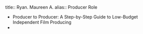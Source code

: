 title:: Ryan. Maureen A.
alias:: Producer Role

- Producer to Producer: A Step-by-Step Guide to Low-Budget Independent Film Producing
-